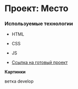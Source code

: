 # Проект: Место

### Используемые технологии

* HTML
* CSS
* JS


* [Ссылка на готовый проект](https://www.figma.com/file/2cn9N9jSkmxD84oJik7xL7/JavaScript.-Sprint-4?node-id=0%3A1)

**Картинки**

ветка develop